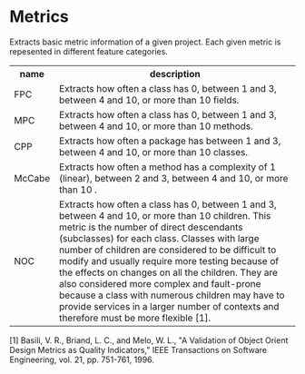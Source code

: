 # Metrics
Extracts basic metric information of a given project. Each given metric is repesented in different feature categories.

<table>
  <tr>
    <th>name</th>
    <th>description</th>
  </tr>
  <tr>
    <td>FPC</td>
    <td>Extracts how often a class has 0, between 1 and 3, between 4 and 10, or more than 10 fields.</td>
  </tr>
  <tr>
    <td>MPC</td>
    <td>Extracts how often a class has 0, between 1 and 3, between 4 and 10, or more than 10 methods.</td>
  </tr>
  <tr>
    <td>CPP</td>
    <td>Extracts how often a package has between 1 and 3, between 4 and 10, or more than 10 classes.</td>
  </tr>
  <tr>
      <td>McCabe</td>
      <td>Extracts how often a method has a complexity of 1 (linear), between 2 and 3, between 4 and 10, or more than 10 .</td>
    </tr>
  <tr>
      <td>NOC</td>
      <td>Extracts how often a class has 0, between 1 and 3, between 4 and 10, or more than 10 children. 
      This metric is the number of direct descendants (subclasses) for each class. Classes with large number of children are
       considered to be difficult to modify and usually require more testing because of the effects 
       on changes on all the children. They are also considered more complex and fault-prone because
        a class with numerous children may have to provide services in a larger number of contexts
        and therefore must be more flexible [1].</td>
    </tr>
</table>

[1] Basili, V. R., Briand, L. C., and Melo, W. L., "A Validation of Object Orient Design Metrics as
Quality Indicators," IEEE Transactions on Software Engineering, vol. 21, pp. 751-761, 1996.